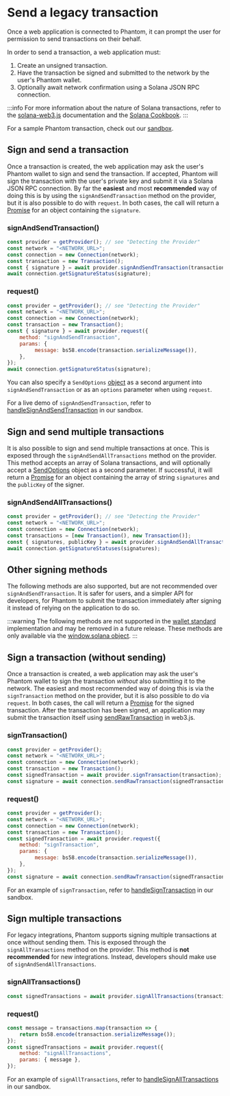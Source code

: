 # Send a legacy transaction

Once a web application is connected to Phantom, it can prompt the user for permission to send transactions on their behalf.

In order to send a transaction, a web application must:

1. Create an unsigned transaction.
2. Have the transaction be signed and submitted to the network by the user's Phantom wallet.
3. Optionally await network confirmation using a Solana JSON RPC connection.

:::info
For more information about the nature of Solana transactions, refer to the [solana-web3.js](https://solana-foundation.github.io/solana-web3.js/) documentation and the [Solana Cookbook](https://solanacookbook.com/core-concepts/transactions.html#transactions).
:::

For a sample Phantom transaction, check out our [sandbox](https://github.com/phantom-labs/sandbox/blob/b57fdd0e65ce4f01290141a01e33d17fd2f539b9/src/App.tsx#L160).

## Sign and send a transaction

Once a transaction is created, the web application may ask the user's Phantom wallet to sign and send the transaction. If accepted, Phantom will sign the transaction with the user's private key and submit it via a Solana JSON RPC connection. By far the **easiest** and most **recommended** way of doing this is by using the `signAndSendTransaction` method on the provider, but it is also possible to do with `request`. In both cases, the call will return a [Promise](https://developer.mozilla.org/en-US/docs/Web/JavaScript/Reference/Global_Objects/Promise) for an object containing the `signature`.

### signAndSendTransaction()

```javascript  theme={null}
const provider = getProvider(); // see "Detecting the Provider"
const network = "<NETWORK_URL>";
const connection = new Connection(network);
const transaction = new Transaction();
const { signature } = await provider.signAndSendTransaction(transaction);
await connection.getSignatureStatus(signature);
```

### request()

```javascript  theme={null}
const provider = getProvider(); // see "Detecting the Provider"
const network = "<NETWORK_URL>";
const connection = new Connection(network);
const transaction = new Transaction();
const { signature } = await provider.request({
    method: "signAndSendTransaction",
    params: {
         message: bs58.encode(transaction.serializeMessage()),
    },
});
await connection.getSignatureStatus(signature);
```

You can also specify a `SendOptions` [object](https://solana-foundation.github.io/solana-web3.js/modules.html#SendOptions) as a second argument into `signAndSendTransaction` or as an `options` parameter when using `request`.

For a live demo of `signAndSendTransaction`, refer to [handleSignAndSendTransaction](https://github.com/phantom-labs/sandbox/blob/b57fdd0e65ce4f01290141a01e33d17fd2f539b9/src/App.tsx#L160) in our sandbox.

## Sign and send multiple transactions

It is also possible to sign and send multiple transactions at once. This is exposed through the `signAndSendAllTransactions` method on the provider. This method accepts an array of Solana transactions, and will optionally accept a [SendOptions](https://solana-foundation.github.io/solana-web3.js/types/SendOptions.html) object as a second parameter. If successful, it will return a [Promise](https://developer.mozilla.org/en-US/docs/Web/JavaScript/Reference/Global_Objects/Promise) for an object containing the array of string `signatures` and the `publicKey` of the signer.

### signAndSendAllTransactions()

```typescript  theme={null}
const provider = getProvider(); // see "Detecting the Provider"
const network = "<NETWORK_URL>";
const connection = new Connection(network);
const transactions = [new Transaction(), new Transaction()];
const { signatures, publicKey } = await provider.signAndSendAllTransactions(transactions);
await connection.getSignatureStatuses(signatures);
```

## Other signing methods

The following methods are also supported, but are not recommended over `signAndSendTransaction`. It is safer for users, and a simpler API for developers, for Phantom to submit the transaction immediately after signing it instead of relying on the application to do so.

:::warning
The following methods are not supported in the [wallet standard](#) implementation and may be removed in a future release. These methods are only available via the [window.solana object](/solana/detecting-the-provider).
:::

## Sign a transaction (without sending)

Once a transaction is created, a web application may ask the user's Phantom wallet to sign the transaction *without* also submitting it to the network. The easiest and most recommended way of doing this is via the `signTransaction` method on the provider, but it is also possible to do via `request`. In both cases, the call will return a [Promise](https://developer.mozilla.org/en-US/docs/Web/JavaScript/Reference/Global_Objects/Promise) for the signed transaction. After the transaction has been signed, an application may submit the transaction itself using [sendRawTransaction](https://solana-foundation.github.io/solana-web3.js/classes/Connection.html#sendRawTransaction) in web3.js.

### signTransaction()

```javascript  theme={null}
const provider = getProvider();
const network = "<NETWORK_URL>";
const connection = new Connection(network);
const transaction = new Transaction();
const signedTransaction = await provider.signTransaction(transaction);
const signature = await connection.sendRawTransaction(signedTransaction.serialize());
```

### request()

```javascript  theme={null}
const provider = getProvider();
const network = "<NETWORK_URL>";
const connection = new Connection(network);
const transaction = new Transaction();
const signedTransaction = await provider.request({
    method: "signTransaction",
    params: {
         message: bs58.encode(transaction.serializeMessage()),
    },
});
const signature = await connection.sendRawTransaction(signedTransaction.serialize());
```

For an example of `signTransaction`, refer to [handleSignTransaction](https://github.com/phantom-labs/sandbox/blob/b57fdd0e65ce4f01290141a01e33d17fd2f539b9/src/App.tsx#L187) in our sandbox.

## Sign multiple transactions

For legacy integrations, Phantom supports signing multiple transactions at once without sending them. This is exposed through the `signAllTransactions` method on the provider. This method is **not recommended** for new integrations. Instead, developers should make use of `signAndSendAllTransactions`.

### signAllTransactions()

```javascript  theme={null}
const signedTransactions = await provider.signAllTransactions(transactions);
```

### request()

```javascript  theme={null}
const message = transactions.map(transaction => {
    return bs58.encode(transaction.serializeMessage());
});
const signedTransactions = await provider.request({
    method: "signAllTransactions",
    params: { message },
});
```

For an example of `signAllTransactions`, refer to [handleSignAllTransactions](https://github.com/phantom-labs/sandbox/blob/b57fdd0e65ce4f01290141a01e33d17fd2f539b9/src/App.tsx#L213) in our sandbox.
